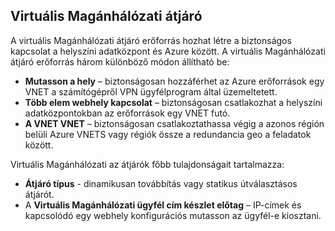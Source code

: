 ## <a name="vpn-gateway"></a>Virtuális Magánhálózati átjáró 
A virtuális Magánhálózati átjáró erőforrás hozhat létre a biztonságos kapcsolat a helyszíni adatközpont és Azure között. A virtuális Magánhálózati átjáró erőforrás három különböző módon állítható be:
 
- **Mutasson a hely** – biztonságosan hozzáférhet az Azure erőforrások egy VNET a számítógépről VPN ügyfélprogram által üzemeltetett. 
- **Több elem webhely kapcsolat** – biztonságosan csatlakozhat a helyszíni adatközpontokban az erőforrások egy VNET futó. 
- **A VNET VNET** – biztonságosan csatlakoztathassa végig a azonos régión belüli Azure VNETS vagy régiók össze a redundancia geo a feladatok között.

Virtuális Magánhálózati az átjárók főbb tulajdonságait tartalmazza:
 
- **Átjáró típus** - dinamikusan továbbítás vagy statikus útválasztásos átjárót. 
- A **Virtuális Magánhálózati ügyfél cím készlet előtag** – IP-címek és kapcsolódó egy webhely konfigurációs mutasson az ügyfél-e kiosztani.
